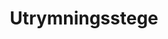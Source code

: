 ---
title: 'Utrymningsstege'
symbol_image: '/images/symbols/kr/37.svg'
weight: 37
card: true
card_color: 'bg-symbol-green'
---